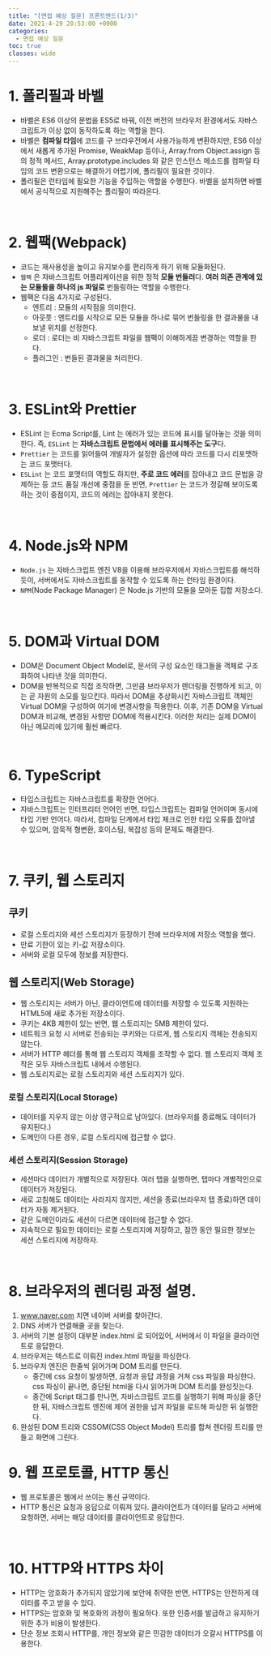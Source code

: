 ```yaml
---
title: "[면접 예상 질문] 프론트엔드(1/3)"
date: 2021-4-29 20:53:00 +0900
categories:
  - 면접 예상 질문
toc: true
classes: wide
---
```


# 1. 폴리필과 바벨

- 바벨은 ES6 이상의 문법을 ES5로 바꿔, 이전 버전의 브라우저 환경에서도 자바스크립트가 이상 없이 동작하도록 하는 역할을 한다.
- 바벨은 **컴파일 타임**에 코드를 구 브라우전에서 사용가능하게 변환하지만, ES6 이상에서 새롭게 추가된 Promise, WeakMap 등이나, Array.from Object.assign 등의 정적 메서드, Array.prototype.includes 와 같은 인스턴스 메소드를 컴파일 타임의 코드 변환으로는 해결하기 어렵기에, 폴리필이 필요한 것이다.
- 폴리필은 런타임에 필요한 기능을 주입하는 역할을 수행한다. 바벨을 설치하면 바벨에서 공식적으로 지원해주는 폴리필이 따라온다.

<br>

# 2. 웹팩(Webpack)

- 코드는 재사용성을 높이고 유지보수를 편리하게 하기 위해 모듈화된다.
- `웹팩` 은 자바스크립트 어플리케이션을 위한 정적 **모듈 번들러**다. **여러 의존 관계에 있는 모듈들을 하나의 js 파일로** 번들링하는 역할을 수행한다.
- 웹팩은 다음 4가지로 구성된다.
  - 엔트리 : 모듈의 시작점을 의미한다.
  - 아웃풋 : 엔트리를 시작으로 모든 모듈을 하나로 묶어 번들링을 한 결과물을 내보낼 위치를 선정한다.
  - 로더 : 로더는 비 자바스크립트 파일을 웹팩이 이해하게끔 변경하는 역할을 한다.
  - 플러그인 : 번들된 결과물을 처리한다.

<br>

# 3. ESLint와 Prettier

- ESLint 는 Ecma Script를, Lint 는 에러가 있는 코드에 표시를 달아놓는 것을 의미한다. 즉, `ESLint` 는 **자바스크립트 문법에서 에러를 표시해주는 도구**다.
- `Prettier` 는 코드를 읽어들여 개발자가 설정한 옵션에 따라 코드를 다시 리포맷하는 코드 포맷터다.
- `ESLint` 는 코드 포맷터의 역할도 하지만, **주로 코드 에러**를 잡아내고 코드 문법을 강제하는 등 코드 품질 개선에 중점을 둔 반면, `Prettier` 는 코드가 정갈해 보이도록 하는 것이 중점이지, 코드의 에러는 잡아내지 못한다.

<br>

# 4. Node.js와 NPM

- `Node.js` 는 자바스크립트 엔진 V8을 이용해 브라우저에서 자바스크립트를 해석하듯이, 서버에서도 자바스크립트를 동작할 수 있도록 하는 런타임 환경이다.
- `NPM`(Node Package Manager) 은 Node.js 기반의 모듈을 모아둔 집합 저장소다.

<br>

# 5. DOM과 Virtual DOM

- DOM은 Document Object Model로, 문서의 구성 요소인 태그들을 객체로 구조화하여 나타낸 것을 의미한다.
- DOM을 반복적으로 직접 조작하면, 그만큼 브라우저가 렌더링을 진행하게 되고, 이는 곧 자원의 소모를 일으킨다. 따라서 DOM을 추상화시킨 자바스크립트 객체인 Virtual DOM을 구성하여 여기에 변경사항을 적용한다. 이후, 기존 DOM을 Virtual DOM과 비교해, 변경된 사항만 DOM에 적용시킨다. 이러한 처리는 실제 DOM이 아닌 메모리에 있기에 훨씬 빠르다.

<br>

# 6. TypeScript

- 타입스크립트는 자바스크립트를 확장한 언어다.
- 자바스크립트는 인터프리터 언어인 반면, 타입스크립트는 컴파일 언어이며 동시에 타입 기반 언어다. 따라서, 컴파일 단계에서 타입 체크로 인한 타입 오류를 잡아낼 수 있으며, 암묵적 형변환, 호이스팅, 복잡성 등의 문제도 해결한다.

<br>

# 7. 쿠키, 웹 스토리지

## 쿠키

- 로컬 스토리지와 세션 스토리지가 등장하기 전에 브라우저에 저장소 역할을 했다.
- 만료 기한이 있는 키-값 저장소이다.
- 서버와 로컬 모두에 정보를 저장한다.

## 웹 스토리지(Web Storage)

- 웹 스토리지는 서버가 아닌, 클라이언트에 데이터를 저장할 수 있도록 지원하는 HTML5에 새로 추가된 저장소이다.
- 쿠키는 4KB 제한이 있는 반면, 웹 스토리지는 5MB 제한이 있다.
- 네트워크 요청 시 서버로 전송되는 쿠키와는 다르게, 웹 스토리지 객체는 전송되지 않는다.
- 서버가 HTTP 헤더를 통해 웹 스토리지 객체를 조작할 수 없다. 웹 스토리지 객체 조작은 모두 자바스크립트 내에서 수행된다.
- 웹 스토리지로는 로컬 스토리지와 세션 스토리지가 있다.

### 로컬 스토리지(Local Storage)

- 데이터를 지우지 않는 이상 영구적으로 남아있다. (브라우저를 종료해도 데이터가 유지된다.)
- 도메인이 다른 경우, 로컬 스토리지에 접근할 수 없다.

### 세션 스토리지(Session Storage)

- 세션마다 데이터가 개별적으로 저장된다. 여러 탭을 실행하면, 탭마다 개별적인으로 데이터가 저장된다.
- 새로 고침해도 데이터는 사라지지 않지만, 세션을 종료(브라우저 탭 종료)하면 데이터가 자동 제거된다.
- 같은 도메인이라도 세션이 다르면 데이터에 접근할 수 없다.
- 지속적으로 필요한 데이터는 로컬 스토리지에 저장하고, 잠깐 동안 필요한 정보는 세션 스토리지에 저장하자.

<br>

# 8. 브라우저의 렌더링 과정 설명.

1. www.naver.com 치면 네이버 서버를 찾아간다.
2. DNS 서버가 연결해줄 곳을 찾는다.
3. 서버의 기본 설정이 대부분 index.html 로 되어있어, 서버에서 이 파일을 클라이언트로 응답한다.
4. 브라우저는 텍스트로 이뤄진 index.html 파일을 파싱한다.
5. 브라우저 엔진은 한줄씩 읽어가며 DOM 트리를 만든다.
   - 중간에 css 요청이 발생하면, 요청과 응답 과정을 거쳐 css 파일을 파싱한다. css 파싱이 끝나면, 중단된 html을 다시 읽어가며 DOM 트리를 완성짓는다.
   - 중간에 Script 태그를 만나면, 자바스크립트 코드를 실행하기 위해 파싱을 중단한 뒤, 자바스크립트 엔진에 제어 권한을 넘겨 파일을 로드해 파싱한 뒤 실행한다.
6. 완성된 DOM 트리와 CSSOM(CSS Object Model) 트리를 합쳐 렌더링 트리를 만들고 화면에 그린다.

# 9. 웹 프로토콜, HTTP 통신

- 웹 프로토콜은 웹에서 쓰이는 통신 규약이다.
- HTTP 통신은 요청과 응답으로 이뤄져 있다. 클라이언트가 데이터를 달라고 서버에 요청하면, 서버는 해당 데이터를 클라이언트로 응답한다.

<br>

# 10. HTTP와 HTTPS 차이

- HTTP는 암호화가 추가되지 않았기에 보안에 취약한 반면, HTTPS는 안전하게 데이터를 주고 받을 수 있다.
- HTTPS는 암호화 및 복호화의 과정이 필요하다. 또한 인증서를 발급하고 유지하기 위한 추가 비용이 발생한다.
- 단순 정보 조회시 HTTP를, 개인 정보와 같은 민감한 데이터가 오갈시 HTTPS를 이용한다.
